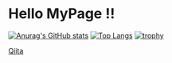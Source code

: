 # Hello MyPage !!
[![Anurag's GitHub stats](https://github-readme-stats.vercel.app/api?username=illionillion)](https://github.com/anuraghazra/github-readme-stats)
[![Top Langs](https://github-readme-stats.vercel.app/api/top-langs/?username=illionillion&layout=compact)](https://github.com/anuraghazra/github-readme-stats)
[![trophy](https://github-profile-trophy.vercel.app/?username=illionillion)](https://github.com/ryo-ma/github-profile-trophy)

[Qiita](https://qiita.com/dimyasvariant)
